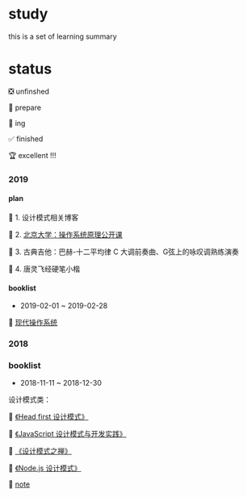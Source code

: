 # study
this is a set of learning summary

# status

❎ unfinshed

👀 prepare

👊 ing

✅ finished

🏆 excellent !!!

### 2019

#### plan

👊 1. 设计模式相关博客

👊 2. [北京大学：操作系统原理公开课](https://www.coursera.org/learn/os-pku/home/welcome)

👊 3. 古典吉他：巴赫-十二平均律 C 大调前奏曲、G弦上的咏叹调熟练演奏

👊 4. 唐灵飞经硬笔小楷

#### booklist

- 2019-02-01 ~ 2019-02-28

👀 [现代操作系统](https://book.douban.com/subject/1390650/)

### 2018

### booklist

- 2018-11-11 ~ 2018-12-30

设计模式类：

👊 [《Head first 设计模式》](https://book.douban.com/subject/2243615/)

👊 [《JavaScript 设计模式与开发实践》](https://book.douban.com/subject/26382780/) 

👊 [《设计模式之禅》](https://book.douban.com/subject/25843319/)

👊 [《Node.js 设计模式》](https://book.douban.com/subject/30159269/) 

👊 [note](./base/design_pattern/)